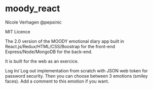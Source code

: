 # moody_react

Nicole Verhagen @pepsinic

MIT Licence

The 2.0 version of the MOODY emotional diary app built in React.js/Redux/HTML/CSS/Boostrap for the front-end 
Express/Node/MongoDB for the back-end.

It is built for the web as an exercice.

Log In/ Log out implementation from scratch with JSON web token for password security.
Then you can choose between 3 emotions (smiley faces).
Add a comment to this emotion if you want.
